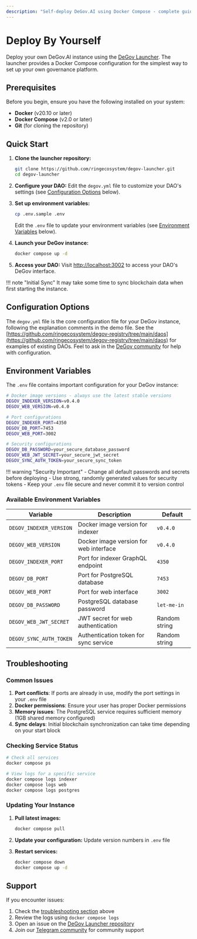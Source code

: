 ```yaml
---
description: "Self-deploy DeGov.AI using Docker Compose - complete guide to setting up your own governance platform instance with the DeGov Launcher toolkit."
---
```


# Deploy By Yourself

Deploy your own DeGov.AI instance using the [DeGov Launcher](https://github.com/ringecosystem/degov-launcher). The launcher provides a Docker Compose configuration for the simplest way to set up your own governance platform.

## Prerequisites

Before you begin, ensure you have the following installed on your system:

- **Docker** (v20.10 or later)
- **Docker Compose** (v2.0 or later)
- **Git** (for cloning the repository)

## Quick Start

1. **Clone the launcher repository:**
   ```bash
   git clone https://github.com/ringecosystem/degov-launcher.git
   cd degov-launcher
   ```

2. **Configure your DAO:**
   Edit the `degov.yml` file to customize your DAO's settings (see [Configuration Options](#configuration-options) below).

3. **Set up environment variables:**
   ```bash
   cp .env.sample .env
   ```
   Edit the `.env` file to update your environment variables (see [Environment Variables](#environment-variables) below).

4. **Launch your DeGov instance:**
   ```bash
   docker compose up -d
   ```

5. **Access your DAO:**
   Visit [http://localhost:3002](http://localhost:3002) to access your DAO's DeGov interface.

!!! note "Initial Sync"
    It may take some time to sync blockchain data when first starting the instance.

## Configuration Options

The `degov.yml` file is the core configuration file for your DeGov instance, following the explanation comments in the demo file. See the [https://github.com/ringecosystem/degov-registry/tree/main/daos](https://github.com/ringecosystem/degov-registry/tree/main/daos) for examples of existing DAOs. Feel to ask in the [DeGov community](https://t.me/DeGov_AI) for help with configuration.

## Environment Variables

The `.env` file contains important configuration for your DeGov instance:

```bash
# Docker image versions - always use the latest stable versions
DEGOV_INDEXER_VERSION=v0.4.0
DEGOV_WEB_VERSION=v0.4.0

# Port configurations
DEGOV_INDEXER_PORT=4350
DEGOV_DB_PORT=7453
DEGOV_WEB_PORT=3002

# Security configurations
DEGOV_DB_PASSWORD=your_secure_database_password
DEGOV_WEB_JWT_SECRET=your_secure_jwt_secret
DEGOV_SYNC_AUTH_TOKEN=your_secure_sync_token
```

!!! warning "Security Important"
    - Change all default passwords and secrets before deploying
    - Use strong, randomly generated values for security tokens
    - Keep your `.env` file secure and never commit it to version control

### Available Environment Variables

| Variable | Description | Default |
|----------|-------------|---------|
| `DEGOV_INDEXER_VERSION` | Docker image version for indexer | `v0.4.0` |
| `DEGOV_WEB_VERSION` | Docker image version for web interface | `v0.4.0` |
| `DEGOV_INDEXER_PORT` | Port for indexer GraphQL endpoint | `4350` |
| `DEGOV_DB_PORT` | Port for PostgreSQL database | `7453` |
| `DEGOV_WEB_PORT` | Port for web interface | `3002` |
| `DEGOV_DB_PASSWORD` | PostgreSQL database password | `let-me-in` |
| `DEGOV_WEB_JWT_SECRET` | JWT secret for web authentication | Random string |
| `DEGOV_SYNC_AUTH_TOKEN` | Authentication token for sync service | Random string |

## Troubleshooting

### Common Issues

1. **Port conflicts**: If ports are already in use, modify the port settings in your `.env` file
2. **Docker permissions**: Ensure your user has proper Docker permissions
3. **Memory issues**: The PostgreSQL service requires sufficient memory (1GB shared memory configured)
4. **Sync delays**: Initial blockchain synchronization can take time depending on your start block

### Checking Service Status

```bash
# Check all services
docker compose ps

# View logs for a specific service
docker compose logs indexer
docker compose logs web
docker compose logs postgres
```

### Updating Your Instance

1. **Pull latest images:**
   ```bash
   docker compose pull
   ```

2. **Update your configuration:**
   Update version numbers in `.env` file

3. **Restart services:**
   ```bash
   docker compose down
   docker compose up -d
   ```

## Support

If you encounter issues:

1. Check the [troubleshooting section](#troubleshooting) above
2. Review the logs using `docker compose logs`
3. Open an issue on the [DeGov Launcher repository](https://github.com/ringecosystem/degov-launcher/issues)
4. Join our [Telegram community](https://t.me/DeGov_AI) for community support